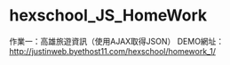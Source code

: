 # hexschool_JS_HomeWork
作業一：高雄旅遊資訊（使用AJAX取得JSON）
DEMO網址：http://justinweb.byethost11.com/hexschool/homework_1/ 

